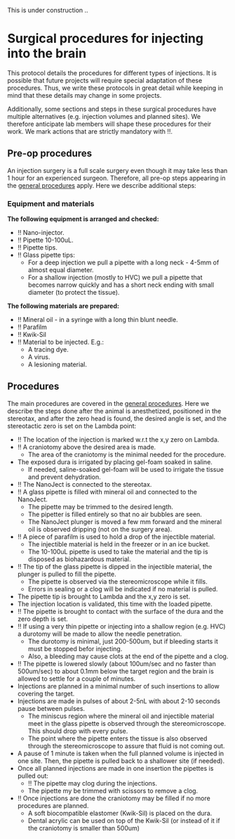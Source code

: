 This is under construction ..
# Surgical procedures for injecting into the brain

This protocol details the procedures for different types of injections. It is possible that future projects will require special adaptation of these procedures. Thus, we write these protocols in great detail while keeping in mind that these details may change in some projects. 

Additionally, some sections and steps in these surgical procedures have multiple alternatives (e.g. injection volumes and planned sites). We therefore anticipate lab members will shape these procedures for their work. We mark actions that are strictly mandatory with :bangbang:.

## Pre-op procedures
An injection surgery is a full scale surgery even though it may take less than 1 hour for an experienced surgeon. Therefore, all pre-op steps appearing in the [general procedures](https://github.com/NeuralSyntaxLab/lab-handbook/blob/main/Surgical%20Procedures/general_surgical_procedures.md) apply.
Here we describe additional steps:

### Equipment and materials
**The following equipment is arranged and checked:**
* :bangbang: Nano-injector.
* :bangbang: Pipette 10-100uL.
* :bangbang: Pipette tips.
* :bangbang: Glass pipette tips:
	- For a deep injection we pull a pipette with a long neck - 4-5mm of almost equal diameter.
	- For a shallow injection (mostly to HVC) we pull a pipette that becomes narrow quickly and has a short neck ending with small diameter (to protect the tissue). 

**The following materials are prepared:**
* :bangbang: Mineral oil - in a syringe with a long thin blunt needle.
* :bangbang: Parafilm
* :bangbang: Kwik-Sil
* :bangbang: Material to be injected. E.g.:
	- A tracing dye.
	- A virus.
	- A lesioning material.

## Procedures
The main procedures are covered in the [general procedures](https://github.com/NeuralSyntaxLab/lab-handbook/blob/main/Surgical%20Procedures/general_surgical_procedures.md). Here we describe the steps done after the animal is anesthetized, positioned in the stereotax, and after the zero head is found, the desired angle is set, and the stereotactic zero is set on the Lambda point:

* :bangbang: The location of the injection is marked w.r.t the x,y zero on Lambda.
* :bangbang: A craniotomy above the desired area is made.
	- The area of the craniotomy is the minimal needed for the procedure.
* The exposed dura is irrigated by placing gel-foam soaked in saline. 
	- If needed, saline-soaked gel-foam will be used to irrigate the tissue and prevent dehydration.
* :bangbang: The NanoJect is connected to the stereotax.
* :bangbang: A glass pipette is filled with mineral oil and connected to the NanoJect.
	- The pipette may be trimmed to the desired length.
	- The pipetter is filled entirely so that no air bubbles are seen.
	- The NanoJect plunger is moved a few mm forward and the mineral oil is observed dripping (not on the surgery area).
* :bangbang: A piece of parafilm is used to hold a drop of the injectible material.
	- The injectible material is held in the freezer or in an ice bucket.
	- The 10-100uL pipette is used to take the material and the tip is disposed as biohazardous material. 
* :bangbang: The tip of the glass pipette is dipped in the injectible material, the plunger is pulled to fill the pipette.
	- The pipette is observed via the stereomicroscope while it fills.
	- Errors in sealing or a clog will be indicated if no material is pulled.
* The pipette tip is brought to Lambda and the x,y zero is set.
* The injection location is validated, this time with the loaded pipette.
* :bangbang: The pipette is brought to contact with the surface of the dura and the zero depth is set.
* :bangbang: If using a very thin pipette or injecting into a shallow region (e.g. HVC) a durotomy will be made to allow the needle penetration.
	- The durotomy is minimal, just 200-500um, but if bleeding starts it must be stopped befor injecting.
	- Also, a bleeding may cause clots at the end of the pipette and a clog.
* :bangbang: The pipette is lowered slowly (about 100um/sec and no faster than 500um/sec) to about 0.1mm below the target region and the brain is allowed to settle for a couple of minutes.
* Injections are planned in a minimal number of such insertions to allow covering the target.
* Injections are made in pulses of about 2-5nL with about 2-10 seconds pause between pulses.
	- The miniscus region where the mineral oil and injectible material meet in the glass pipette is observed through the stereomicroscope. This should drop with every pulse.
	- The point where the pipette enters the tissue is also observed through the stereomicroscope to assure that fluid is not coming out.
* A pause of 1 minute is taken when the full planned volume is injected in one site. Then, the pipette is pulled back to a shallower site (if needed).
* Once all planned injections are made in one insertion the pipettes is pulled out:
	- :bangbang: The pipette may clog during the injections.
	- The pipette my be trimmed with scissors to remove a clog.
* :bangbang: Once injections are done the craniotomy may be filled if no more procedures are planned.
	- A soft biocompatible elastomer (Kwik-Sil) is placed on the dura.
	- Dental acrylic can be used on top of the Kwik-Sil (or instead of it if the craniotomy is smaller than 500um)      
